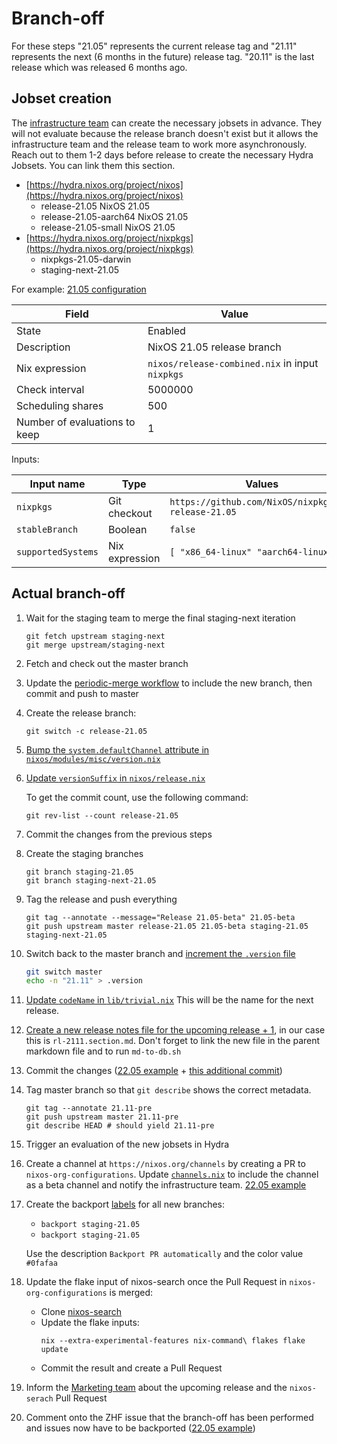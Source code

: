 # Branch-off

For these steps "21.05" represents the current release tag and "21.11" represents the next
(6 months in the future) release tag. "20.11" is the last release which was released 6 months
ago.

## Jobset creation

The [infrastructure team](https://matrix.to/#/#infra:nixos.org) can create the necessary jobsets
in advance. They will not evaluate because the release branch doesn't exist but it allows the
infrastructure team and the release team to work more asynchronously. Reach out to them 1-2 days
before release to create the necessary Hydra Jobsets. You can link them this section.

- [https://hydra.nixos.org/project/nixos](https://hydra.nixos.org/project/nixos)
    - release-21.05	NixOS 21.05
    - release-21.05-aarch64	NixOS 21.05
    - release-21.05-small	NixOS 21.05
- [https://hydra.nixos.org/project/nixpkgs](https://hydra.nixos.org/project/nixpkgs)
    - nixpkgs-21.05-darwin
    - staging-next-21.05

For example: [21.05 configuration](https://hydra.nixos.org/jobset/nixos/release-21.05#tabs-configuration)

|Field|Value|
|-|-|
|State|Enabled|
|Description|NixOS 21.05 release branch|
|Nix expression|`nixos/release-combined.nix` in input `nixpkgs`|
|Check interval|5000000|
|Scheduling shares|500|
|Number of evaluations to keep|1|

Inputs:

|Input name|Type|Values|
|-|-|-|
|`nixpkgs`|Git checkout|`https://github.com/NixOS/nixpkgs.git release-21.05`|
|`stableBranch`|Boolean|`false`|
|`supportedSystems`|Nix expression|`[ "x86_64-linux" "aarch64-linux" ]`|

## Actual branch-off

1. Wait for the staging team to merge the final staging-next iteration
   ```shell
   git fetch upstream staging-next
   git merge upstream/staging-next
   ```

1. Fetch and check out the master branch

1. Update the [periodic-merge workflow](https://github.com/NixOS/nixpkgs/blob/master/.github/workflows/periodic-merge-24h.yml) to include the new branch, then commit and push to master

1. Create the release branch:

   ```shell
   git switch -c release-21.05
   ```

1. [Bump the `system.defaultChannel` attribute in
   `nixos/modules/misc/version.nix`](https://github.com/NixOS/nixpkgs/commit/10e61bf5be57736035ec7a804cb0bf3d083bf2cf#diff-b3379a98640b35a5fe4b046150cd2df1639995edf231d18bbad832be6a70b45f)

1. [Update `versionSuffix` in
   `nixos/release.nix`](https://github.com/NixOS/nixpkgs/commit/10e61bf5be57736035ec7a804cb0bf3d083bf2cf#diff-20da30ee012d7d87842fb7953237870493c5497c995cba1e6f6c3aa9268398ff)

   To get the commit count, use the following command:

   ```shell
   git rev-list --count release-21.05
   ```

1. Commit the changes from the previous steps

1. Create the staging branches
   ```shell
   git branch staging-21.05
   git branch staging-next-21.05
   ```

1. Tag the release and push everything

   ```shell
   git tag --annotate --message="Release 21.05-beta" 21.05-beta
   git push upstream master release-21.05 21.05-beta staging-21.05 staging-next-21.05
   ```

1. Switch back to the master branch and [increment the `.version`
   file](https://github.com/NixOS/nixpkgs/commit/01268fda85b7eee4e462c873d8654f975067731f#diff-2bc0e46110b507d6d5a344264ef15adaR1)

   ```sh
   git switch master
   echo -n "21.11" > .version
   ```

1. [Update `codeName` in
   `lib/trivial.nix`](https://github.com/NixOS/nixpkgs/commit/01268fda85b7eee4e462c873d8654f975067731f#diff-03f3d41b68f62079c55001f1a1c55c1dR137)
  This will be the name for the next release.

1. [Create a new release notes file for the upcoming release +
   1](https://github.com/NixOS/nixpkgs/commit/01268fda85b7eee4e462c873d8654f975067731f#diff-e7ee5ff686cdcc513ca089d6e5682587R11),
  in our case this is `rl-2111.section.md`. Don't forget to link the new file in the parent markdown file and to run `md-to-db.sh`

1. Commit the changes ([22.05 example](https://github.com/NixOS/nixpkgs/commit/bfdfe12c788d7474b88e7a7790b88b1c0f8e01b5) + [this additional commit](https://github.com/NixOS/nixpkgs/commit/953b5d19bca4d4ddfaef5625cca277c47b39f5e7))

1. Tag master branch so that `git describe` shows the correct metadata.
   ```shell
   git tag --annotate 21.11-pre
   git push upstream master 21.11-pre
   git describe HEAD # should yield 21.11-pre
   ```

1. Trigger an evaluation of the new jobsets in Hydra

1. Create a channel at `https://nixos.org/channels` by creating a PR to
   `nixos-org-configurations`. Update [`channels.nix`](https://github.com/NixOS/nixos-org-configurations/blob/master/channels.nix) to include the channel as a beta channel and notify the infrastructure team. [22.05 example](https://github.com/NixOS/nixos-org-configurations/pull/209)

1. Create the backport [labels](https://github.com/NixOS/nixpkgs/labels) for all new branches:
   - `backport staging-21.05`
   - `backport staging-21.05`

   Use the description `Backport PR automatically` and the color value `#0fafaa`

1. Update the flake input of nixos-search once the Pull Request in `nixos-org-configurations` is merged:
   - Clone [nixos-search](https://github.com/NixOS/nixos-search)
   - Update the flake inputs:
     ```shell
     nix --extra-experimental-features nix-command\ flakes flake update
     ```
   - Commit the result and create a Pull Request

1. Inform the [Marketing team](https://matrix.to/#/#marketing:nixos.org) about the upcoming release and the `nixos-serach` Pull Request

1. Comment onto the ZHF issue that the branch-off has been performed and issues now have to be backported ([22.05 example](https://github.com/NixOS/nixpkgs/issues/172160#issuecomment-1135112918))
